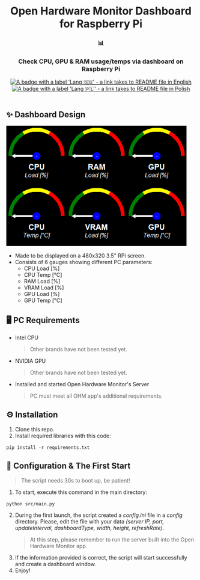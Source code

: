 <div align="center">
   <h1>Open Hardware Monitor Dashboard for Raspberry Pi</h1>
   <h3>📊</h3>
   <h3>Check CPU, GPU & RAM usage/temps via dashboard on Raspberry Pi</h3>
   <a href="https://github.com/Cezary924/Open-Hardware-Monitor-Dashboard-for-Raspberry-Pi/blob/master/README.md" target="__blank"><img alt="A badge with a label 'Lang 🇬🇧' - a link takes to README file in English" src="https://img.shields.io/badge/Lang-🇬🇧-012169?style=for-the-badge"></a>
   <a href="https://github.com/Cezary924/Open-Hardware-Monitor-Dashboard-for-Raspberry-Pi/blob/master/README.pl-pl.md" target="__blank"><img alt="A badge with a label 'Lang 🇵🇱' - a link takes to README file in Polish" src="https://img.shields.io/badge/Lang-🇵🇱-dc143c?style=for-the-badge"></a>
</div><br/>

## ✨ Dashboard Design
![A screenshot of a dashboard design](https://raw.githubusercontent.com/Cezary924/Open-Hardware-Monitor-Dashboard-for-Raspberry-Pi/master/dashboard.png)
- Made to be displayed on a 480x320 3.5" RPi screen.
- Consists of 6 gauges showing different PC parameters:
   - CPU Load [%]
   - CPU Temp [°C]
   - RAM Load [%]
   - VRAM Load [%]
   - GPU Load [%]
   - GPU Temp [°C]

## 🖥️ PC Requirements
- Intel CPU
  > Other brands have not been tested yet.
- NVIDIA GPU
  > Other brands have not been tested yet.
- Installed and started Open Hardware Monitor's Server
  > PC must meet all OHM app's additional requirements.

## ⚙️ Installation
1. Clone this repo.
2. Install required libraries with this code:
```
pip install -r requirements.txt
```

## 🚀 Configuration & The First Start
   > The script needs 30s to boot up, be patient!
1. To start, execute this command in the main directory:
```
python src/main.py
```
2. During the first launch, the script created a *config.ini* file in a *config* directory. Please, edit the file with your data *(server IP, port, updateInterval, dashboardType, width, height, refreshRate)*.
   > At this step, please remember to run the server built into the Open Hardware Monitor app.
3. If the information provided is correct, the script will start successfully and create a dashboard window.
4. Enjoy!
